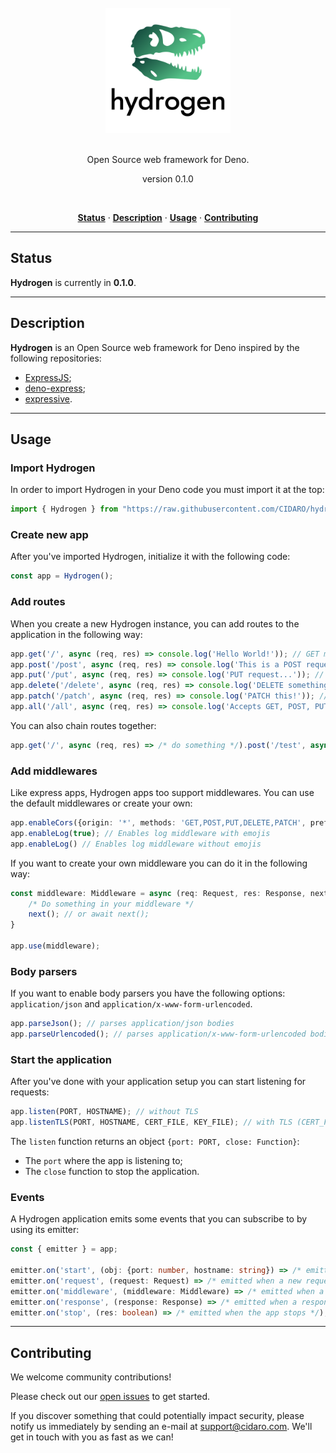 <div align="center">
  <br/>
  <img src="./hydrogen.png" width="200" />
  <br/>
  <br/>
  <p>
    Open Source web framework for Deno.
  </p>
  <p>
    version 0.1.0
  </p>
  <br/>
  <p>
    <a href="#status"><strong>Status</strong></a> ·
    <a href="#description"><strong>Description</strong></a> ·
    <a href="#usage"><strong>Usage</strong></a> ·
    <a href="#contributing"><strong>Contributing</strong></a>
  </p>
</div>

---

## Status

**Hydrogen** is currently in **0.1.0**.

---

## Description

**Hydrogen** is an Open Source web framework for Deno inspired by the following repositories:
- <a href="https://github.com/expressjs/express" target="_blank">ExpressJS</a>;
- <a href="https://github.com/NMathar/deno-express" target="_blank">deno-express</a>;
- <a href="https://github.com/jinjor/deno-playground/tree/master/expressive" target="_blank">expressive</a>.

---

## Usage

### Import Hydrogen

In order to import Hydrogen in your Deno code you must import it at the top:

```typescript
import { Hydrogen } from "https://raw.githubusercontent.com/CIDARO/hydrogen/master/mod.ts";
```

### Create new app

After you've imported Hydrogen, initialize it with the following code:

```typescript
const app = Hydrogen();
```

### Add routes

When you create a new Hydrogen instance, you can add routes to the application in the following way: 

```typescript
app.get('/', async (req, res) => console.log('Hello World!')); // GET method route
app.post('/post', async (req, res) => console.log('This is a POST request!')); // POST method route
app.put('/put', async (req, res) => console.log('PUT request...')); // PUT method route
app.delete('/delete', async (req, res) => console.log('DELETE something!')); // DELETE method route
app.patch('/patch', async (req, res) => console.log('PATCH this!')); // PATCH method route
app.all('/all', async (req, res) => console.log('Accepts GET, POST, PUT, DELETE and PATCH!')); // ALL methods route
```

You can also chain routes together:

```typescript
app.get('/', async (req, res) => /* do something */).post('/test', async (req, res) => /* do something */)
```

### Add middlewares

Like express apps, Hydrogen apps too support middlewares. You can use the default middlewares or create your own:

```typescript
app.enableCors({origin: '*', methods: 'GET,POST,PUT,DELETE,PATCH', preflight: true, successStatus: 204}); // Enables cors middleware
app.enableLog(true); // Enables log middleware with emojis
app.enableLog() // Enables log middleware without emojis
```

If you want to create your own middleware you can do it in the following way:

```typescript
const middleware: Middleware = async (req: Request, res: Response, next: Next): Promise<void> => {
    /* Do something in your middleware */
    next(); // or await next();
}

app.use(middleware);
```

### Body parsers

If you want to enable body parsers you have the following options: `application/json` and `application/x-www-form-urlencoded`.

```typescript
app.parseJson(); // parses application/json bodies
app.parseUrlencoded(); // parses application/x-www-form-urlencoded bodies
```

### Start the application

After you've done with your application setup you can start listening for requests:

```typescript
app.listen(PORT, HOSTNAME); // without TLS
app.listenTLS(PORT, HOSTNAME, CERT_FILE, KEY_FILE); // with TLS (CERT_FILE and KEY_FILE are paths for the respective cert and key file)
```

The `listen` function returns an object `{port: PORT, close: Function}`:
- The `port` where the app is listening to;
- The `close` function to stop the application.

### Events

A Hydrogen application emits some events that you can subscribe to by using its emitter:

```typescript
const { emitter } = app;

emitter.on('start', (obj: {port: number, hostname: string}) => /* emitted when the app starts */);
emitter.on('request', (request: Request) => /* emitted when a new request is received */);
emitter.on('middleware', (middleware: Middleware) => /* emitted when a middleware is executed */);
emitter.on('response', (response: Response) => /* emitted when a response is created */);
emitter.on('stop', (res: boolean) => /* emitted when the app stops */);
```

---

## Contributing

We welcome community contributions!

Please check out our <a href="https://github.com/CIDARO/hydrogen/issues">open issues</a> to get started.

If you discover something that could potentially impact security, please notify us immediately by sending an e-mail at <a href="mailto:support@cidaro.com">support@cidaro.com</a>. We'll get in touch with you as fast as we can!
